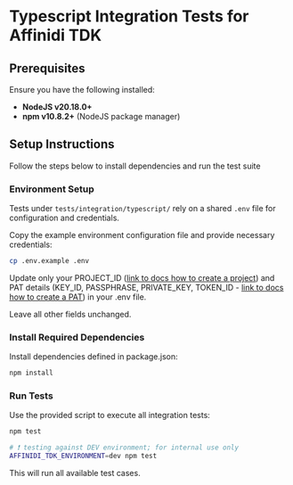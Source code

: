 # Typescript Integration Tests for Affinidi TDK

## Prerequisites

Ensure you have the following installed:

- **NodeJS v20.18.0+**
- **npm v10.8.2+** (NodeJS package manager)

## Setup Instructions

Follow the steps below to install dependencies and run the test suite

### Environment Setup

Tests under `tests/integration/typescript/` rely on a shared `.env` file for configuration and credentials.

Copy the example environment configuration file and provide necessary credentials:

```bash
cp .env.example .env
```

Update only your PROJECT_ID ([link to docs how to create a project](https://docs.affinidi.com/docs/get-started/create-project/)) and PAT details (KEY_ID, PASSPHRASE, PRIVATE_KEY, TOKEN_ID - [link to docs how to create a PAT](https://docs.affinidi.com/dev-tools/affinidi-tdk/get-access-token/)) in your .env file.

Leave all other fields unchanged.

### Install Required Dependencies

Install dependencies defined in package.json:

```bash
npm install
```

### Run Tests

Use the provided script to execute all integration tests:

```bash
npm test

# ❗️ testing against DEV environment; for internal use only
AFFINIDI_TDK_ENVIRONMENT=dev npm test
```

This will run all available test cases.
